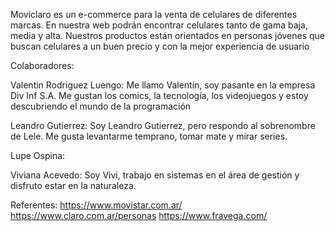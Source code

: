 Moviclaro es un e-commerce para la venta de celulares de diferentes marcas. En nuestra web podrán encontrar celulares tanto de gama baja, media y alta. Nuestros productos están orientados en personas jóvenes que buscan celulares a un buen precio y con la mejor experiencia de usuario  

Colaboradores: 

Valentin Rodriguez Luengo: Me llamo Valentín, soy pasante en la empresa Div Inf S.A. Me gustan los comics, la tecnología, los videojuegos y estoy descubriendo el mundo de la programación

Leandro Gutierrez: Soy Leandro Gutierrez, pero respondo al sobrenombre de Lele. Me gusta levantarme temprano, tomar mate y mirar series.

Lupe Ospina: 

Viviana Acevedo: Soy Vivi, trabajo en sistemas en el área de gestión y disfruto estar en la naturaleza. 

Referentes: 
https://www.movistar.com.ar/
https://www.claro.com.ar/personas
https://www.fravega.com/


